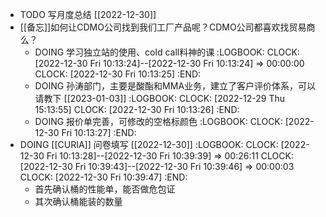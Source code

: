 - TODO 写月度总结 [[2022-12-30]]
- [[备忘]]如何让CDMO公司找到我们工厂产品呢？CDMO公司都喜欢找贸易商么？
	- DOING 学习独立站的使用、cold call料神的课
	  :LOGBOOK:
	  CLOCK: [2022-12-30 Fri 10:13:24]--[2022-12-30 Fri 10:13:24] =>  00:00:00
	  CLOCK: [2022-12-30 Fri 10:13:25]
	  :END:
	- DOING 孙涛部门，主要是酸酯和MMA业务，建立了客户评价体系，可以请教下 [[2023-01-03]]
	  :LOGBOOK:
	  CLOCK: [2022-12-29 Thu 15:13:55]
	  CLOCK: [2022-12-30 Fri 10:13:26]
	  :END:
	- DOING 报价单完善，可修改的空格标颜色
	  :LOGBOOK:
	  CLOCK: [2022-12-30 Fri 10:13:27]
	  :END:
- DOING [[CURIA]] 问卷填写 [[2022-12-30]]
  :LOGBOOK:
  CLOCK: [2022-12-30 Fri 10:13:28]--[2022-12-30 Fri 10:39:39] =>  00:26:11
  CLOCK: [2022-12-30 Fri 10:39:43]--[2022-12-30 Fri 10:39:46] =>  00:00:03
  CLOCK: [2022-12-30 Fri 10:39:47]
  :END:
	- 首先确认桶的性能单，能否做危包证
	- 其次确认桶能装的数量